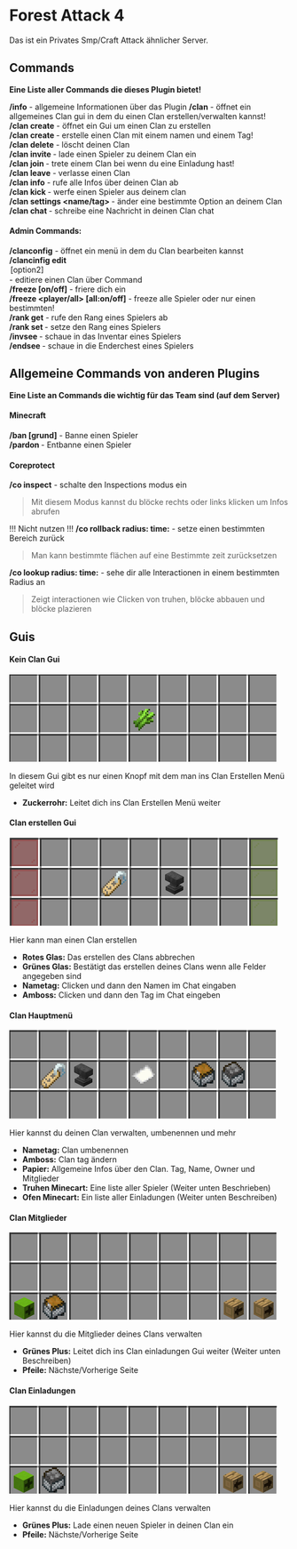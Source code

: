 # Forest Attack 4
Das ist ein Privates Smp/Craft Attack ähnlicher Server.

## Commands
**Eine Liste aller Commands die dieses Plugin bietet!**

**/info** - allgemeine Informationen über das Plugin
**/clan** - öffnet ein allgemeines Clan gui in dem du einen Clan erstellen/verwalten kannst! \
**/clan create** - öffnet ein Gui um einen Clan zu erstellen \
**/clan create <name> <tag>** - erstelle einen Clan mit einem namen und einem Tag! \
**/clan delete** - löscht deinen Clan \
**/clan invite <spieler>** - lade einen Spieler zu deinem Clan ein \
**/clan join <name>** - trete einem Clan bei wenn du eine Einladung hast! \
**/clan leave** - verlasse einen Clan \
**/clan info** - rufe alle Infos über deinen Clan ab \
**/clan kick <spieler>** - werfe einen Spieler aus deinem clan \
**/clan settings <name/tag> <eingabe>** - änder eine bestimmte Option an deinem Clan \
**/clan chat <nachricht>** - schreibe eine Nachricht in deinen Clan chat

#### **Admin Commands:** 
**/clanconfig** - öffnet ein menü in dem du Clan bearbeiten kannst \
**/clancinfig edit <clan> <option> [option2]** - editiere einen Clan über Command \
**/freeze [on/off]** - friere dich ein \
**/freeze <player/all> [all:on/off]** - freeze alle Spieler oder nur einen bestimmten! \
**/rank <spieler> get** - rufe den Rang eines Spielers ab \
**/rank <spieler> set <rang>** - setze den Rang eines Spielers \
**/invsee <spieler>** - schaue in das Inventar eines Spielers \
**/endsee <spieler>** - schaue in die Enderchest eines Spielers

## Allgemeine Commands von anderen Plugins
**Eine Liste an Commands die wichtig für das Team sind (auf dem Server)**

#### **Minecraft**
**/ban <spieler> [grund]** - Banne einen Spieler \
**/pardon <spieler>** - Entbanne einen Spieler

#### **Coreprotect**
**/co inspect** - schalte den Inspections modus ein
> Mit diesem Modus kannst du blöcke rechts oder links klicken um Infos abrufen

!!! Nicht nutzen !!! **/co rollback radius:<radius> time:<zeit>** - setze einen bestimmten Bereich zurück
> Man kann bestimmte flächen auf eine Bestimmte zeit zurücksetzen

**/co lookup radius:<radius> time:<zeit>** - sehe dir alle Interactionen in einem bestimmten Radius an
> Zeigt interactionen wie Clicken von truhen, blöcke abbauen und blöcke plazieren

## Guis

#### **Kein Clan Gui**
![GUI](https://github.com/Silal123/Documentations/blob/main/images/forest-attack-4/gui/no-clan.png?raw=true)

In diesem Gui gibt es nur einen Knopf mit dem man ins Clan Erstellen Menü geleitet wird
- **Zuckerrohr:** Leitet dich ins Clan Erstellen Menü weiter

#### **Clan erstellen Gui**
![GUI](https://github.com/Silal123/Documentations/blob/main/images/forest-attack-4/gui/clan-create.png?raw=true)

Hier kann man einen Clan erstellen
- **Rotes Glas:** Das erstellen des Clans abbrechen
- **Grünes Glas:** Bestätigt das erstellen deines Clans wenn alle Felder angegeben sind
- **Nametag:** Clicken und dann den Namen im Chat eingaben
- **Amboss:** Clicken und dann den Tag im Chat eingeben

#### **Clan Hauptmenü**
![GUI](https://github.com/Silal123/Documentations/blob/main/images/forest-attack-4/gui/clan-main.png?raw=true)

Hier kannst du deinen Clan verwalten, umbenennen und mehr
- **Nametag:** Clan umbenennen
- **Amboss:** Clan tag ändern
- **Papier:** Allgemeine Infos über den Clan. Tag, Name, Owner und Mitglieder
- **Truhen Minecart:** Eine liste aller Spieler (Weiter unten Beschrieben)
- **Ofen Minecart:** Ein liste aller Einladungen (Weiter unten Beschreiben)

#### **Clan Mitglieder**
![GUI](https://github.com/Silal123/Documentations/blob/main/images/forest-attack-4/gui/clan-members.png?raw=true)

Hier kannst du die Mitglieder deines Clans verwalten
- **Grünes Plus:** Leitet dich ins Clan einladungen Gui weiter (Weiter unten Beschreiben)
- **Pfeile:** Nächste/Vorherige Seite

#### **Clan Einladungen**
![GUI](https://github.com/Silal123/Documentations/blob/main/images/forest-attack-4/gui/clan-invites.png?raw=true)

Hier kannst du die Einladungen deines Clans verwalten
- **Grünes Plus:** Lade einen neuen Spieler in deinen Clan ein
- **Pfeile:** Nächste/Vorherige Seite



